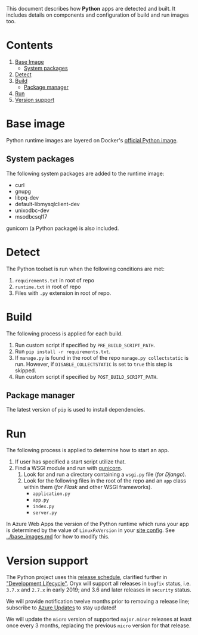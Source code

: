 This document describes how **Python** apps are detected and built. It includes
details on components and configuration of build and run images too.

# Contents

1. [Base Image](#base-image)
    * [System packages](#system-packages)
1. [Detect](#detect)
1. [Build](#build)
    * [Package manager](#package-manager)
1. [Run](#run)
1. [Version support](#version-support)

# Base image

Python runtime images are layered on Docker's [official Python
image](https://github.com/docker-library/python).

## System packages

The following system packages are added to the runtime image:

* curl
* gnupg
* libpq-dev
* default-libmysqlclient-dev
* unixodbc-dev
* msodbcsql17

gunicorn (a Python package) is also included.

# Detect

The Python toolset is run when the following conditions are met:

1. `requirements.txt` in root of repo
1. `runtime.txt` in root of repo
1. Files with `.py` extension in root of repo.

# Build

The following process is applied for each build.

1. Run custom script if specified by `PRE_BUILD_SCRIPT_PATH`.
1. Run `pip install -r requirements.txt`.
1. If `manage.py` is found in the root of the repo `manage.py collectstatic` is run. However,
   if `DISABLE_COLLECTSTATIC` is set to `true` this step is skipped.
1. Run custom script if specified by `POST_BUILD_SCRIPT_PATH`.

## Package manager

The latest version of `pip` is used to install dependencies.

# Run

The following process is applied to determine how to start an app.

1. If user has specified a start script utilize that.
1. Find a WSGI module and run with [gunicorn][].
    1. Look for and run a directory containing a `wsgi.py` file (*for Django*).
    1. Look for the following files in the root of the repo and an `app` class within them (*for Flask* and other WSGI frameworks).
        * `application.py`
        * `app.py`
        * `index.py`
        * `server.py`

In Azure Web Apps the version of the Python runtime which runs your app is
determined by the value of `LinuxFxVersion` in your [site config][]. See
[../base\_images.md](../base_images.md#azure-web-apps-runtimes-and-versions)
for how to modify this.

[gunicorn]: https://gunicorn.org/
[site config]: https://docs.microsoft.com/en-us/rest/api/appservice/webapps/get#siteconfig

# Version support

The Python project uses this [release schedule][], clarified further in
["Development Lifecycle"][]. Oryx will support all releases in `bugfix`
status, i.e. `3.7.x` and `2.7.x` in early 2019; and 3.6 and later releases in
`security` status.

We will provide notification twelve months prior to removing a release line;
subscribe to [Azure Updates][] to stay updated!

We will update the `micro` version of supported `major.minor` releases at
least once every 3 months, replacing the previous `micro` version for that
release.

[release schedule]: https://devguide.python.org/#status-of-python-branches
["Development Lifecycle"]: https://devguide.python.org/devcycle/#devcycle
[Azure Updates]: https://azure.microsoft.com/updates/

